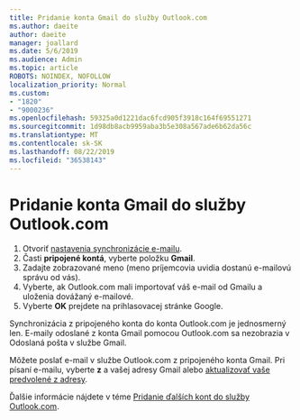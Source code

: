 ```yaml
---
title: Pridanie konta Gmail do služby Outlook.com
ms.author: daeite
author: daeite
manager: joallard
ms.date: 5/6/2019
ms.audience: Admin
ms.topic: article
ROBOTS: NOINDEX, NOFOLLOW
localization_priority: Normal
ms.custom:
- "1820"
- "9000236"
ms.openlocfilehash: 59325a0d1221dac6fcd905f3918c164f69551271
ms.sourcegitcommit: 1d98db8acb9959aba3b5e308a567ade6b62da56c
ms.translationtype: MT
ms.contentlocale: sk-SK
ms.lasthandoff: 08/22/2019
ms.locfileid: "36538143"
---
```

# <a name="add-your-gmail-account-to-outlookcom"></a>Pridanie konta Gmail do služby Outlook.com

1. Otvoriť [nastavenia synchronizácie e-mailu](https://go.microsoft.com/fwlink/?linkid=875264).
2. Časti **pripojené kontá**, vyberte položku **Gmail**.
3. Zadajte zobrazované meno (meno príjemcovia uvidia dostanú e-mailovú správu od vás).
4. Vyberte, ak Outlook.com mali importovať váš e-mail od Gmailu a uloženia dovážaný e-mailové.
5. Vyberte **OK** prejdete na prihlasovacej stránke Google.

Synchronizácia z pripojeného konta do konta Outlook.com je jednosmerný len. E-maily odoslané z konta Gmail pomocou Outlook.com sa nezobrazia v Odoslaná pošta v službe Gmail.

Môžete poslať e-mail v službe Outlook.com z pripojeného konta Gmail. Pri písaní e-mailu, vyberte **z** a vašej adresy Gmail alebo [aktualizovať vaše predvolené z adresy](https://go.microsoft.com/fwlink/?linkid=875264).

Ďalšie informácie nájdete v téme [Pridanie ďalších kont do služby Outlook.com](https://support.office.com/article/c5224df4-5885-4e79-91ba-523aa743f0ba?wt.mc_id=Office_Outlook_com_Alchemy).